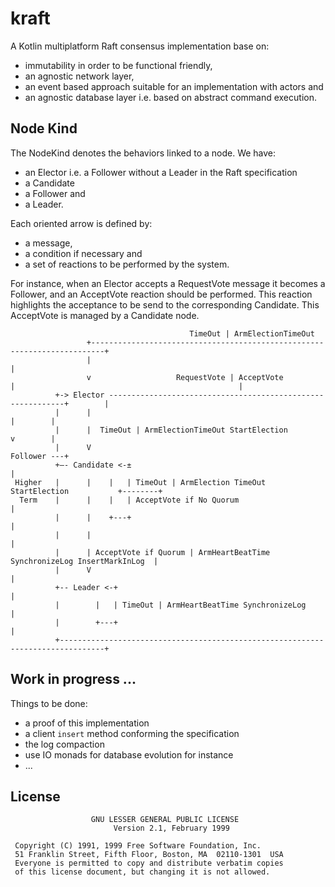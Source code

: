 # kraft

A Kotlin multiplatform Raft consensus implementation base on:
- immutability in order to be functional friendly,
- an agnostic network layer,
- an event based approach suitable for an implementation with actors and
- an agnostic database layer i.e. based on abstract command execution.

##  Node Kind

The NodeKind denotes the behaviors linked to a node. We have:
- an Elector i.e. a Follower without a Leader in the Raft specification
- a Candidate
- a Follower and
- a Leader.

Each oriented arrow is defined by:
- a message, 
- a condition if necessary and 
- a set of reactions to be performed by the system.
 
For instance, when an Elector accepts a RequestVote message it becomes a Follower, and
an AcceptVote reaction should be performed. This reaction highlights the acceptance to
be send to the corresponding Candidate. This AcceptVote is managed by a Candidate node.
 
```
                                        TimeOut | ArmElectionTimeOut
                 +-------------------------------------------------------------------------+
                 |                                                                         |
                 v                   RequestVote | AcceptVote                              |                                                  |
          +-> Elector ------------------------------------------------------------+        |
          |      |                                                                |        |
          |      |  TimeOut | ArmElectionTimeOut StartElection                    v        |
          |      V                                                             Follower ---+
          +–- Candidate <-±                                                       |
 Higher   |      |    |   | TimeOut | ArmElection TimeOut StartElection           +--------+
  Term    |      |    |   | AcceptVote if No Quorum                                        |
          |      |    +---+                                                                |
          |      |                                                                         |
          |      | AcceptVote if Quorum | ArmHeartBeatTime SynchronizeLog InsertMarkInLog  |
          |      V                                                                         |
          +-- Leader <-+                                                                   |
          |        |   | TimeOut | ArmHeartBeatTime SynchronizeLog                         |
          |        +---+                                                                   |
          +--------------------------------------------------------------------------------+
```

## Work in progress ...

Things to be done:
- a proof of this implementation
- a client `insert` method conforming the specification
- the log compaction
- use IO monads for database evolution for instance
- ...

## License 

```
                  GNU LESSER GENERAL PUBLIC LICENSE
                       Version 2.1, February 1999

 Copyright (C) 1991, 1999 Free Software Foundation, Inc.
 51 Franklin Street, Fifth Floor, Boston, MA  02110-1301  USA
 Everyone is permitted to copy and distribute verbatim copies
 of this license document, but changing it is not allowed.
```
